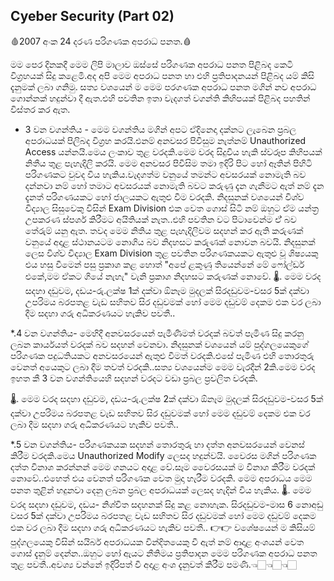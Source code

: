 ## Cyeber Security  (Part 02)

🩸2007 අංක 24 දරණ පරිගණක අපරාධ පනත.🩸
            
මම පෙර දිනකදී මෙම ලිපි මාලාව ඔස්සේ පරිගණක අපරාධ පනත පිළිබද කෙටි විග්‍රහයක් සිදු කළෙමි.අද අපි මෙම අපරාධ පනත හා එහි ප්‍රතිපාදනයන් පිළිබද යම් කිසි දැනුමක් ලබා ගනිමු.
              සත්‍ය වශයෙන් ම මෙම පරගණක අපරාධ පනත මගින් නව අපරාධ ගොන්නක් හදුන්වා දී ඇත.එහි පවතින ඉතා වැදගත් වගන්ති කිහිපයක් පිළිබද පහතින් විස්තර කර ඇත.

 * 3 වන වගන්තිය - මෙම වගන්තිය මගින් අපට ඒදිනෙදා දක්නට ලැබෙන ප්‍රබල අපරාධයක් පිලිබද විග්‍රහ කරයි.එනම් අනවසර පිවිසුම නැත්නම් Unauthorized Access  යන්නයි.මෙය ලංකාව තුළ වරදකි.මෙම වරද සිදුවිය හැකි ස්වරූප කිහිපයක් නිතීය තුළ පැහැදිලි කරයි.
                        මෙම අනවසර පිවීසිම තමා ඉදිරි පිට හෝ  ඈතින් පිහිටි පරිගණකට වුවද විය හැකිය.වැදගත්ම වනුයේ තමන්ට අවසරයක් නොමැති බව දන්නවා නම් හෝ තමාට අවසරයක් නොමැති බවට කරුණු දැන ගැනීමට ඇත් නම් දැන දැනත් පරිගණයකට හෝ ජාලයකට ඇතුළු වීම වරදකි.
නිදසුනක් වශයෙන් විශ්ව විද්‍යාල සිසුවෙකු විසින් Exam Division එක වෙත ගොස් සිටි නම් ඔහුට ඒම යන්ත්‍ර උපකරණ ස්පර්ශ කිරීමට අයිතියක් නැත..එහි පවතින වට පිටාවෙන්ම ඒ් බව තේරුම් යනු ඇත.
              තවද මෙම නිතිය තුළ පැහැදිලිවම සදහන් කර ඇති කරුණක් වනුයේ අදාළ ස්ථානයටම නොගිය බව නිදහසට කරුණක් නොවන බවයි.
                                 නිදසුනක් ලෙස විශ්ව විද්‍යාල Exam Division තුළ පවතින පරිගණකයකට ඇතුළු වූ ශිෂ්‍යයකු එය හසු වීමෙන් පසු ප්‍රකාශ කළ හොත්  "අපේ ළකුණු තියෙන්නේ මේ ෆෝල්ඩර් එකේ,මම ඒකට ගියේ නැහැ" වැනි ප්‍රකාශ නිදහසට කරුණක් නොවේ.
             🌡.     මෙම වරද සදහා දඩුවම,
                              දඩය-රු.ලක්ෂ  1ක් දක්වා ඕනෑම මුදලක්
                                සිරදඩුවම-වසර 5ක් දක්වා උපරිමය බරපතළ වැඩ සහිතව සිර දඩුවමක් හෝ මෙම දඩුවම් දෙකම එක වර ලබා දීම සදහා ගරු අධිකරණයට හැකිව පවතී..              

 *.4 වන වගන්තිය- මෙහිදී අනවසරයෙන් පැමීණිමත් වරදක් බවත් පැමිණ සිදු කරනු ලබන කාර්යයත් වරදක් බව සදහන් වෙනවා.
               නිදසුනක් වශයෙන් යම් පුද්ගලයෙකුගේ පරිගණක පදුධතියකට අනවසරයෙන් ඇතුළු වීමත් වරදකි.එසේ පැමිණ එහි තොරතුරු වෙනත් අයෙකුට ලබා දීම තවත් වරදකි..සත්‍ය වශයෙන්ම මෙම වැරදීන් 2කි.මෙම වරද ඉහත කී 3 වන වගන්තියෙහි සදහන් වරදට වඩා ප්‍රබල ප්‍රචලිත වරදකි.  
                 
🌡.   මෙම වරද සදහා දඩුවම,
                                     දඩය-රු.ලක්ෂ 2ක් දක්වා ඕනෑම මුදලක්
                                      සිරදඩුවම-වසර 5ක් දක්වා උපරිමය බරපතළ වැඩ සහිතව සිර දඩුවමක් හෝ මෙම දඩුවම් දෙකම එක වර ලබා දීම සදහා ගරු අධිකරණයට හැකිව පවතී..

 *.5 වන වගන්තිය- පරිගණකයක සදහන් තොරතුරු හා දත්ත අනවසරයෙන් වෙනස් කිරීම වරදකි.මෙය Unauthorized Modify ලෙසද හදුන්වයි.
                                            වෛරස මගින් පරිගණක දත්ත විනාශ කරන්නන් මෙම ගනයට අදාළ වේ.සෑම වෛරසයක් ම විනාශ කිරීම වරදක් නොවේ..එහෙත් එය වෙනත් පරිගණක වෙත මුදා හැරීම වරදකි.
මෙම අපරාධය මෙම පනත තුළින් හදුනවා දෙනු ලබන ප්‍රබල අපරාධයක් ලෙසද හැදින් විය හැකිය.
                     🌡.   මෙම වරද සදහා දඩුවම,
                                     දඩය-  නිශ්චිත සදහනක් සිදු කළ නොහැක.
                                      සිරදඩුවම-මාස 6 නොඅඩු වසර 5ක් දක්වා උපරිමය බරපතළ වැඩ සහිතව සිර දඩුවමක් හෝ මෙම දඩුවම් දෙකම එක වර ලබා දීම සදහා ගරු අධිකරණයට හැකිව පවතී..
                      👉👉  වශේෂයෙන් ම කිසියම් පුද්ගලයෙකු විසින් සයිබර් අපරාධයක වින්දිතයෙකු වී ඇත් නම් ආදාළ අංශයන් වෙත ගොස් දැනුම් දෙන්න..ඔහුට හෝ ඇයට නීතිමය ප්‍රතිපාදන මෙම පරිගණක අපරාධ පනත තුළ පවතී..අවශ්‍ය වන්නේ ඉදිරිපත් වී අදාළ අංශ දැනුවත් කිරීම පමණි.👈🏻👈🏻👈🏻

